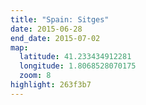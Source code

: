 ```yaml
---
title: "Spain: Sitges"
date: 2015-06-28
end_date: 2015-07-02
map:
  latitude: 41.233434912281
  longitude: 1.8068528070175
  zoom: 8
highlight: 263f3b7
---
```

